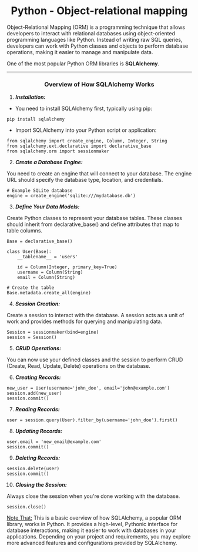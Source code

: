 <center> <h1>Python - Object-relational mapping</h1> </center>

Object-Relational Mapping (ORM) is a programming technique that allows developers to interact with relational databases using object-oriented programming languages like Python. Instead of writing raw SQL queries, developers can work with Python classes and objects to perform database operations, making it easier to manage and manipulate data.

One of the most popular Python ORM libraries is **SQLAlchemy**.

---

<center><h3>Overview of How SQLAlchemy Works</h3></center>

1. ***Installation:***

* You need to install SQLAlchemy first, typically using pip:
```
pip install sqlalchemy
```

* Import SQLAlchemy into your Python script or application:
```
from sqlalchemy import create_engine, Column, Integer, String
from sqlalchemy.ext.declarative import declarative_base
from sqlalchemy.orm import sessionmaker
```


2. ***Create a Database Engine:***

You need to create an engine that will connect to your database. The engine URL should specify the database type, location, and credentials.

```
# Example SQLite database
engine = create_engine('sqlite:///mydatabase.db')
```


3. ***Define Your Data Models:***

Create Python classes to represent your database tables. These classes should inherit from declarative_base() and define attributes that map to table columns.

```
Base = declarative_base()

class User(Base):
    __tablename__ = 'users'

    id = Column(Integer, primary_key=True)
    username = Column(String)
    email = Column(String)

# Create the table
Base.metadata.create_all(engine)
```


4. ***Session Creation:***

Create a session to interact with the database. A session acts as a unit of work and provides methods for querying and manipulating data.

```
Session = sessionmaker(bind=engine)
session = Session()
```


5. ***CRUD Operations:***

You can now use your defined classes and the session to perform CRUD (Create, Read, Update, Delete) operations on the database.


6. ***Creating Records:***

```
new_user = User(username='john_doe', email='john@example.com')
session.add(new_user)
session.commit()
```


7. ***Reading Records:***

```
user = session.query(User).filter_by(username='john_doe').first()
```


8. ***Updating Records:***

```
user.email = 'new_email@example.com'
session.commit()
```


9. ***Deleting Records:***

```
session.delete(user)
session.commit()
```


10. ***Closing the Session:***

Always close the session when you're done working with the database.

```
session.close()
```

[Note That:]() This is a basic overview of how SQLAlchemy, a popular ORM library, works in Python. It provides a high-level, Pythonic interface for database interactions, making it easier to work with databases in your applications. Depending on your project and requirements, you may explore more advanced features and configurations provided by SQLAlchemy.

